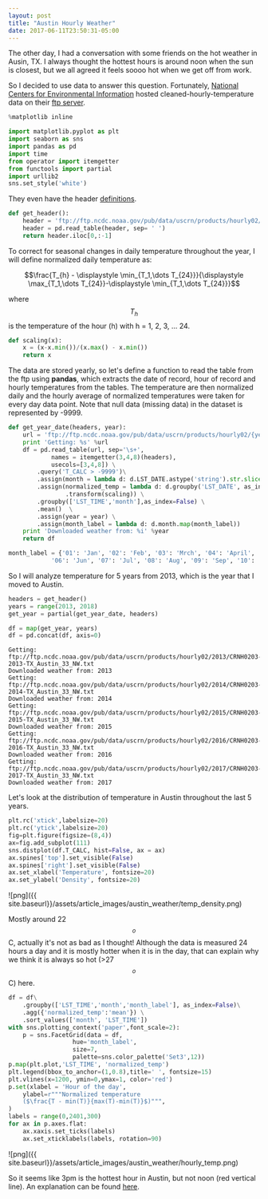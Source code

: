 ```yaml
---
layout: post
title: "Austin Hourly Weather"
date: 2017-06-11T23:50:31-05:00
---
```



The other day, I had a conversation with some friends on the hot weather in Ausin, TX. I always thought the hottest hours is around noon when the sun is closest, but we all agreed it feels soooo hot when we get off from work.

So I decided to use data to answer this question. Fortunately, [National Centers for Environmental Information](https://www.ncdc.noaa.gov) hosted cleaned-hourly-temperature data on their [ftp server](ftp://ftp.ncdc.noaa.gov/pub/data/uscrn/products/hourly02).


```python
%matplotlib inline

import matplotlib.pyplot as plt
import seaborn as sns
import pandas as pd
import time
from operator import itemgetter
from functools import partial
import urllib2
sns.set_style('white')
```

They even have the header [definitions](ftp://ftp.ncdc.noaa.gov/pub/data/uscrn/products/hourly02/HEADERS.txt).

```python
def get_header():
    header = 'ftp://ftp.ncdc.noaa.gov/pub/data/uscrn/products/hourly02/HEADERS.txt'
    header = pd.read_table(header, sep= ' ')
    return header.iloc[0,:-1]
```

To correct for seasonal changes in daily temperature throughout the year, I will define normalized daily temperature as:

$$\frac{T_{h} - \displaystyle \min_{T_1,\dots T_{24}}}{\displaystyle \max_{T_1,\dots T_{24}}-\displaystyle \min_{T_1,\dots T_{24}}}$$

where $$T_{h}$$ is the temperature of the hour (h) with h = 1, 2, 3, ... 24.

```python
def scaling(x):
    x = (x-x.min())/(x.max() - x.min())
    return x
```

The data are stored yearly, so let's define a function to read the table from the ftp using **pandas**, which extracts the date of record, hour of record and hourly temperatures from the tables. The temperature are then normalized daily and the hourly average of normalized temperatures were taken for every day data point. Note that null data (missing data) in the dataset is represented by -9999.

```python
def get_year_date(headers, year):
    url = 'ftp://ftp.ncdc.noaa.gov/pub/data/uscrn/products/hourly02/{year}/CRNH0203-{year}-TX_Austin_33_NW.txt'.format(year = year)
    print 'Getting: %s' %url
    df = pd.read_table(url, sep='\s+', 
            names = itemgetter(3,4,8)(headers),
            usecols=[3,4,8]) \
        .query('T_CALC > -9999')\
        .assign(month = lambda d: d.LST_DATE.astype('string').str.slice(4,6)) \
        .assign(normalized_temp = lambda d: d.groupby('LST_DATE', as_index=False)['T_CALC']\
                .transform(scaling)) \
        .groupby(['LST_TIME','month'],as_index=False) \
        .mean()  \
        .assign(year = year) \
        .assign(month_label = lambda d: d.month.map(month_label))
    print 'Downloaded weather from: %i' %year
    return df

month_label = {'01': 'Jan', '02': 'Feb', '03': 'Mrch', '04': 'April', '05': 'May',
            '06': 'Jun', '07': 'Jul', '08': 'Aug', '09': 'Sep', '10': 'Nov', '12': 'Dec'}
```


So I will analyze temperature for 5 years from 2013, which is the year that I moved to Austin.


```python
headers = get_header()
years = range(2013, 2018)
get_year = partial(get_year_date, headers)

df = map(get_year, years)
df = pd.concat(df, axis=0)
```

    Getting: ftp://ftp.ncdc.noaa.gov/pub/data/uscrn/products/hourly02/2013/CRNH0203-2013-TX_Austin_33_NW.txt
    Downloaded weather from: 2013
    Getting: ftp://ftp.ncdc.noaa.gov/pub/data/uscrn/products/hourly02/2014/CRNH0203-2014-TX_Austin_33_NW.txt
    Downloaded weather from: 2014
    Getting: ftp://ftp.ncdc.noaa.gov/pub/data/uscrn/products/hourly02/2015/CRNH0203-2015-TX_Austin_33_NW.txt
    Downloaded weather from: 2015
    Getting: ftp://ftp.ncdc.noaa.gov/pub/data/uscrn/products/hourly02/2016/CRNH0203-2016-TX_Austin_33_NW.txt
    Downloaded weather from: 2016
    Getting: ftp://ftp.ncdc.noaa.gov/pub/data/uscrn/products/hourly02/2017/CRNH0203-2017-TX_Austin_33_NW.txt
    Downloaded weather from: 2017

Let's look at the distribution of temperature in Austin throughout the last 5 years.

```python
plt.rc('xtick',labelsize=20)
plt.rc('ytick',labelsize=20)
fig=plt.figure(figsize=(8,4))
ax=fig.add_subplot(111)
sns.distplot(df.T_CALC, hist=False, ax = ax)
ax.spines['top'].set_visible(False)
ax.spines['right'].set_visible(False)
ax.set_xlabel('Temperature', fontsize=20)
ax.set_ylabel('Density', fontsize=20)
```

![png]({{ site.baseurl}}/assets/article_images/austin_weather/temp_density.png)

Mostly around 22 $$^o$$C, actually it's not as bad as I thought! Although the data is measured 24 hours a day and it is mostly hotter when it is in the day, that can explain why we think it is always so hot (>27$$^o$$C) here.

```python
df = df\
    .groupby(['LST_TIME','month','month_label'], as_index=False)\
    .agg({'normalized_temp':'mean'}) \
    .sort_values(['month', 'LST_TIME'])
with sns.plotting_context('paper',font_scale=2):
    p = sns.FacetGrid(data = df, 
                  hue='month_label', 
                  size=7, 
                  palette=sns.color_palette('Set3',12))
p.map(plt.plot,'LST_TIME', 'normalized_temp')
plt.legend(bbox_to_anchor=(1,0.8),title=' ', fontsize=15)
plt.vlines(x=1200, ymin=0,ymax=1, color='red')
p.set(xlabel = 'Hour of the day', 
    ylabel=r"""Normalized temperature
    ($\frac{T - min(T)}{max(T)-min(T)}$)""",
)
labels = range(0,2401,300)
for ax in p.axes.flat:
    ax.xaxis.set_ticks(labels)
    ax.set_xticklabels(labels, rotation=90)
```


![png]({{ site.baseurl}}/assets/article_images/austin_weather/hourly_temp.png)


So it seems like 3pm is the hottest hour in Austin, but not noon (red vertical line). An explanation can be found [here](http://www.almanac.com/fact/what-is-the-hottest-time-of-dayr).
